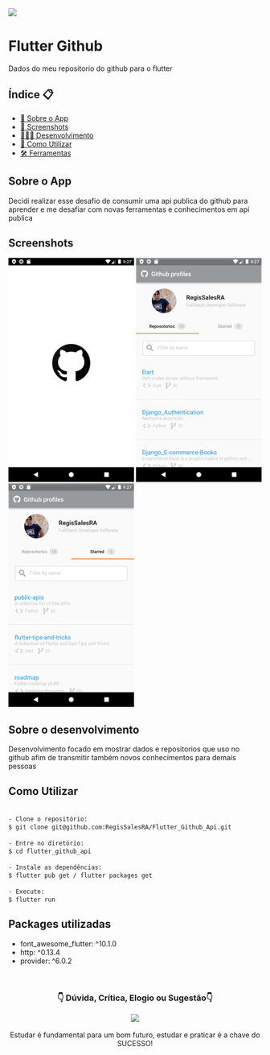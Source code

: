<img src="https://img.shields.io/badge/Version-2.0.0-blue"> 

# Flutter Github

Dados do meu repositorio do github para o flutter

<h2>Índice 📋</h2>

   <p>

   - [📖 Sobre o App](#Sobre-o-App)
   - [📱 Screenshots](#Screenshots)
   - [👨🏽‍💻 Desenvolvimento](#Sobre-o-desenvolvimento)
   - [📲 Como Utilizar](#Como-Utilizar)
   - [🛠 Ferramentas](#Packages-utilizadas)

   </p>

<h2>Sobre o App</h2>

<p>
Decidi realizar esse desafio de consumir uma api publica do github para aprender e me desafiar com novas ferramentas e conhecimentos em api publica
</p>

<h2>Screenshots</h2>

<img src="https://github.com/RegisSalesRA/Flutter_Github_Api/blob/master/assets/readme/logo.png" width="250"> <img src="https://github.com/RegisSalesRA/Flutter_Github_Api/blob/master/assets/readme/repositorios.png" width="250"> <img src="https://github.com/RegisSalesRA/Flutter_Github_Api/blob/master/assets/readme/starred.png" width="250"> 

<p>
</p>

<h2>Sobre o desenvolvimento</h2>
<p>
Desenvolvimento focado em mostrar dados e repositorios que uso no github afim de transmitir também novos conhecimentos para demais pessoas
</p>


<h2>Como Utilizar</h2>
<p>

```

- Clone o repositório:
$ git clone git@github.com:RegisSalesRA/Flutter_Github_Api.git

- Entre no diretório:
$ cd flutter_github_api

- Instale as dependências:
$ flutter pub get / flutter packages get

- Execute:
$ flutter run

```

</p>
 
<p>
<h2>Packages utilizadas</h2>
<p>

-  font_awesome_flutter: ^10.1.0
-  http: ^0.13.4
-  provider: ^6.0.2 

</br>

<p align="center">
<h3 align="center">👇 Dúvida, Crítica, Elogio ou Sugestão👇</h3> 
  </p>
  <p align="center">
  <a href="https://www.linkedin.com/in/regisrommel/" target="_blank"><img src="https://img.shields.io/badge/-LinkedIn-%230077B5?style=for-the-badge&logo=linkedin&logoColor=white" target="_blank">
  </a> 
</p>
<p align="center">
 Estudar é fundamental para um bom futuro, estudar e praticar é a chave do SUCESSO!
</p>
